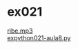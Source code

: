# ex021 
<a href='https://gabrielryanft.github.io/learning/cursoemvideo/python/exerciciospython/aula8/ex021/ribe.mp3' target='_blank' rel='next'>ribe.mp3</a><br/>
<a href='https://gabrielryanft.github.io/learning/cursoemvideo/python/exerciciospython/aula8/ex021/expython021-aula8.py' target='_blank' rel='next'>expython021-aula8.py</a><br/>
